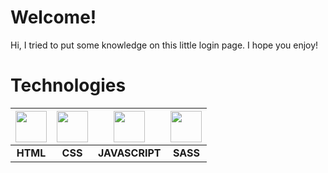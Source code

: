 # Welcome!

Hi, I tried to put some knowledge on this little login page. I hope you enjoy!


# Technologies

| <img src="https://cdn-icons-png.flaticon.com/512/732/732212.png" width="50" />  |<img src="https://cdn-icons-png.flaticon.com/512/732/732007.png" width="50" />   | <img src="https://cdn-icons-png.flaticon.com/512/461/461010.png" width="50" />   | <img src="https://cdn-icons-png.flaticon.com/512/919/919831.png" width="50" />   |
| :------------: | :------------: | :------------: | :------------: |
|  **HTML** |  **CSS** | **JAVASCRIPT**  | **SASS**  |




